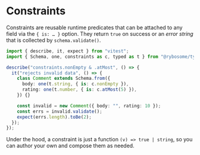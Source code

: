 # Constraints

Constraints are reusable runtime predicates that can be attached to any field
via the `{ is: … }` option. They return `true` on success or an _error string_
that is collected by `schema.validate()`.

```typescript
import { describe, it, expect } from "vitest";
import { Schema, one, constraints as c, typed as t } from "@rybosome/type-a";

describe("constraints.nonEmpty & .atMost", () => {
  it("rejects invalid data", () => {
    class Comment extends Schema.from({
      body: one(t.string, { is: c.nonEmpty }),
      rating: one(t.number, { is: c.atMost(5) }),
    }) {}

    const invalid = new Comment({ body: "", rating: 10 });
    const errs = invalid.validate();
    expect(errs.length).toBe(2);
  });
});
```

Under the hood, a constraint is just a function `(v) => true | string`, so you
can author your own and compose them as needed.
